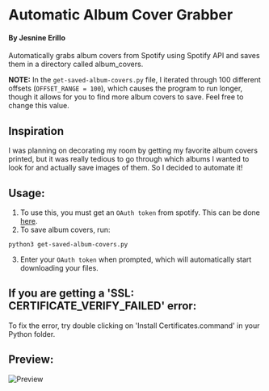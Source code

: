# Automatic Album Cover Grabber
#### By Jesnine Erillo

Automatically grabs album covers from Spotify using Spotify API and saves them in a directory called album_covers.

**NOTE:** In the `get-saved-album-covers.py` file, I iterated through 100 different offsets (`OFFSET_RANGE = 100`), which causes the program to run longer, though it allows for you to find more album covers to save. Feel free to change this value.

## Inspiration
I was planning on decorating my room by getting my favorite album covers printed, but it was really tedious to go through which albums I wanted to look for and actually save images of them. So I decided to automate it!

## Usage:
1. To use this, you must get an `OAuth token` from spotify. This can be done [here](https://developer.spotify.com/console/get-current-user-saved-tracks/). 
2. To save album covers, run: 
``` 
python3 get-saved-album-covers.py 
```
3. Enter your `OAuth token` when prompted, which will automatically start downloading your files.

## If you are getting a 'SSL: CERTIFICATE_VERIFY_FAILED' error:
To fix the error, try double clicking on 'Install Certificates.command' in your Python folder.

## Preview:
![Preview](preview.gif)
